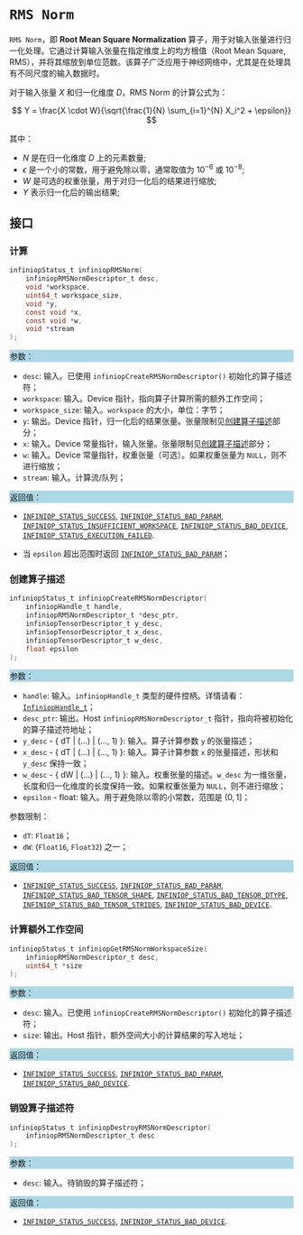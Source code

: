 # `RMS Norm`

`RMS Norm`，即 **Root Mean Square Normalization** 算子，用于对输入张量进行归一化处理。它通过计算输入张量在指定维度上的均方根值（Root Mean Square, RMS），并将其缩放到单位范数。该算子广泛应用于神经网络中，尤其是在处理具有不同尺度的输入数据时。

对于输入张量 $X$ 和归一化维度 $D$，RMS Norm 的计算公式为：

$$
Y = \frac{X \cdot W}{\sqrt{\frac{1}{N} \sum_{i=1}^{N} X_i^2 + \epsilon}}
$$

其中：

- $N$ 是在归一化维度 $D$ 上的元素数量;
- $\epsilon$ 是一个小的常数，用于避免除以零，通常取值为 $10^{-6}$ 或 $10^{-8}$;
- $W$ 是可选的权重张量，用于对归一化后的结果进行缩放;
- $Y$ 表示归一化后的输出结果;

## 接口

### 计算

```c
infiniopStatus_t infiniopRMSNorm(
    infiniopRMSNormDescriptor_t desc,
    void *workspace,
    uint64_t workspace_size,
    void *y,
    const void *x,
    const void *w,
    void *stream
);
```

<div style="background-color: lightblue; padding: 1px;"> 参数： </div>

- `desc`:
  输入。已使用 `infiniopCreateRMSNormDescriptor()` 初始化的算子描述符；
- `workspace`:
  输入。Device 指针，指向算子计算所需的额外工作空间；
- `workspace_size`:
  输入。`workspace` 的大小，单位：字节；
- `y`:
  输出。Device 指针，归一化后的结果张量。张量限制见[创建算子描述](#创建算子描述)部分；
- `x`:
  输入。Device 常量指针，输入张量。张量限制见[创建算子描述](#创建算子描述)部分；
- `w`:
  输入。Device 常量指针，权重张量（可选）。如果权重张量为 `NULL`，则不进行缩放；
- `stream`:
  输入。计算流/队列；

<div style="background-color: lightblue; padding: 1px;"> 返回值：</div>

- [`INFINIOP_STATUS_SUCCESS`], [`INFINIOP_STATUS_BAD_PARAM`], [`INFINIOP_STATUS_INSUFFICIENT_WORKSPACE`], [`INFINIOP_STATUS_BAD_DEVICE`], [`INFINIOP_STATUS_EXECUTION_FAILED`].

- 当 `epsilon` 超出范围时返回 [`INFINIOP_STATUS_BAD_PARAM`]；

### 创建算子描述

```c
infiniopStatus_t infiniopCreateRMSNormDescriptor(
    infiniopHandle_t handle,
    infiniopRMSNormDescriptor_t *desc_ptr,
    infiniopTensorDescriptor_t y_desc,
    infiniopTensorDescriptor_t x_desc,
    infiniopTensorDescriptor_t w_desc,
    float epsilon
);
```

<div style="background-color: lightblue; padding: 1px;"> 参数：</div>

- `handle`:
  输入。`infiniopHandle_t` 类型的硬件控柄。详情请看：[`InfiniopHandle_t`]；
- `desc_ptr`:
  输出。Host `infiniopRMSNormDescriptor_t` 指针，指向将被初始化的算子描述符地址；
- `y_desc` - { dT | (...) | (..., 1) }:
  输入。算子计算参数 `y` 的张量描述；
- `x_desc` - { dT | (...) | (..., 1) }:
  输入。算子计算参数 `x` 的张量描述，形状和 `y_desc` 保持一致；
- `w_desc` - { dW | (...) | (..., 1) }:
  输入。权重张量的描述。`w_desc` 为一维张量，长度和归一化维度的长度保持一致。如果权重张量为 `NULL`，则不进行缩放；
- `epsilon` - float:
  输入。用于避免除以零的小常数，范围是 $(0, 1]$；

参数限制：

- `dT`: `Float16`；
- `dW`: (`Float16`, `Float32`) 之一；

<div style="background-color: lightblue; padding: 1px;"> 返回值：</div>

- [`INFINIOP_STATUS_SUCCESS`], [`INFINIOP_STATUS_BAD_PARAM`], [`INFINIOP_STATUS_BAD_TENSOR_SHAPE`], [`INFINIOP_STATUS_BAD_TENSOR_DTYPE`], [`INFINIOP_STATUS_BAD_TENSOR_STRIDES`], [`INFINIOP_STATUS_BAD_DEVICE`].

### 计算额外工作空间

```c
infiniopStatus_t infiniopGetRMSNormWorkspaceSize(
    infiniopRMSNormDescriptor_t desc,
    uint64_t *size
);
```

<div style="background-color: lightblue; padding: 1px;"> 参数：</div>

- `desc`:
  输入。已使用 `infiniopCreateRMSNormDescriptor()` 初始化的算子描述符；
- `size`:
  输出。Host 指针，额外空间大小的计算结果的写入地址；

<div style="background-color: lightblue; padding: 1px;"> 返回值：</div>

- [`INFINIOP_STATUS_SUCCESS`], [`INFINIOP_STATUS_BAD_PARAM`], [`INFINIOP_STATUS_BAD_DEVICE`].

### 销毁算子描述符

```c
infiniopStatus_t infiniopDestroyRMSNormDescriptor(
    infiniopRMSNormDescriptor_t desc
);
```

<div style="background-color: lightblue; padding: 1px;"> 参数： </div>

- `desc`:
  输入。待销毁的算子描述符；

<div style="background-color: lightblue; padding: 1px;"> 返回值： </div>

- [`INFINIOP_STATUS_SUCCESS`], [`INFINIOP_STATUS_BAD_DEVICE`].

[`InfiniopHandle_t`]: /

[`INFINIOP_STATUS_SUCCESS`]: /
[`INFINIOP_STATUS_BAD_PARAM`]: /
[`INFINIOP_STATUS_INSUFFICIENT_WORKSPACE`]: /
[`INFINIOP_STATUS_BAD_DEVICE`]: /
[`INFINIOP_STATUS_EXECUTION_FAILED`]: /
[`INFINIOP_STATUS_BAD_TENSOR_SHAPE`]: /
[`INFINIOP_STATUS_BAD_TENSOR_DTYPE`]: /
[`INFINIOP_STATUS_BAD_TENSOR_STRIDES`]: /
